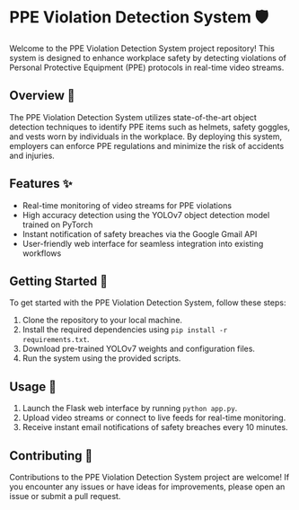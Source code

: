 # PPE Violation Detection System 🛡️

Welcome to the PPE Violation Detection System project repository! This system is designed to enhance workplace safety by detecting violations of Personal Protective Equipment (PPE) protocols in real-time video streams.

## Overview 🌟

The PPE Violation Detection System utilizes state-of-the-art object detection techniques to identify PPE items such as helmets, safety goggles, and vests worn by individuals in the workplace. By deploying this system, employers can enforce PPE regulations and minimize the risk of accidents and injuries.

## Features ✨

- Real-time monitoring of video streams for PPE violations
- High accuracy detection using the YOLOv7 object detection model trained on PyTorch
- Instant notification of safety breaches via the Google Gmail API
- User-friendly web interface for seamless integration into existing workflows

## Getting Started 🚀

To get started with the PPE Violation Detection System, follow these steps:

1. Clone the repository to your local machine.
2. Install the required dependencies using `pip install -r requirements.txt`.
3. Download pre-trained YOLOv7 weights and configuration files.
4. Run the system using the provided scripts.

## Usage 🎯

1. Launch the Flask web interface by running `python app.py`.
2. Upload video streams or connect to live feeds for real-time monitoring.
3. Receive instant email notifications of safety breaches every 10 minutes.

## Contributing 🤝

Contributions to the PPE Violation Detection System project are welcome! If you encounter any issues or have ideas for improvements, please open an issue or submit a pull request.
